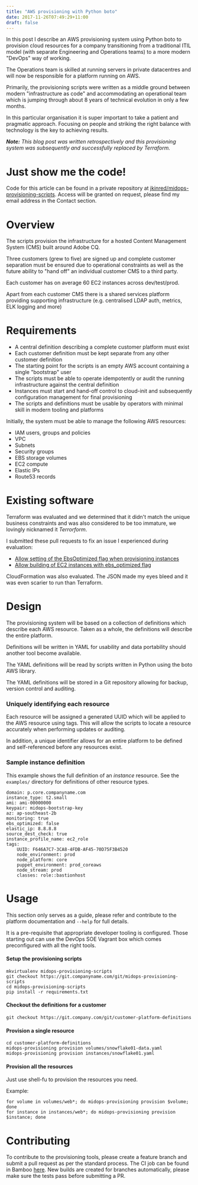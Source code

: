 ```yaml
---
title: "AWS provisioning with Python boto"
date: 2017-11-26T07:49:29+11:00
draft: false
---
```


In this post I describe an AWS provisioning system using Python boto to
provision cloud resources for a company transitioning from a traditional ITIL
model (with separate Engineering and Operations teams) to a more modern "DevOps"
way of working.
<!--more-->

The Operations team is skilled at running servers in private datacentres and
will now be responsible for a platform running on AWS.

Primarily, the provisioning scripts were written as a middle ground between
modern "infrastructure as code" and accommodating an operational team which is
jumping through about 8 years of technical evolution in only a few months.

In this particular organisation it is super important to take a patient and
pragmatic approach. Focusing on people and striking the right balance with
technology is the key to achieving results.

_**Note:** This blog post was written retrospectively and this provisioning
system was subsequently and successfully replaced by Terraform._

# Just show me the code!

Code for this article can be found in a private repository at
[jkinred/midops-provisioning-scripts](https://bitbucket.org/jkinred/midops-provisioning-scripts).
Access will be granted on request, please find my email address in the Contact
section.

# Overview

The scripts provision the infrastructure for a hosted Content Management System
(CMS) built around Adobe CQ.

Three customers (grew to five) are signed up and complete customer separation must
be ensured due to operational constraints as well as the future ability to
"hand off" an individual customer CMS to a third party.

Each customer has on average 60 EC2 instances across dev/test/prod.

Apart from each customer CMS there is a shared services platform providing
supporting infrastructure (e.g. centralised LDAP auth, metrics, ELK logging and
more)

# Requirements

* A central definition describing a complete customer platform must exist
* Each customer definition must be kept separate from any other customer definition
* The starting point for the scripts is an empty AWS account containing a single "bootstrap" user
* The scripts must be able to operate idempotently or audit the running infrastructure against the central definition
* Instances must start and hand-off control to cloud-init and subsequently configuration management for final provisioning
* The scripts and definitions must be usable by operators with minimal skill in modern tooling and platforms

Initially, the system must be able to manage the following AWS resources:

* IAM users, groups and policies
* VPC
* Subnets
* Security groups
* EBS storage volumes
* EC2 compute
* Elastic IPs
* Route53 records

# Existing software

Terraform was evaluated and we determined that it didn't match the unique
business constraints and was also considered to be too immature, we lovingly
nicknamed it *Terrorform*.

I submitted these pull requests to fix an issue I experienced during evaluation:

* [Allow setting of the EbsOptimized flag when provisioning instances](https://github.com/mitchellh/goamz/pull/94)
* [Allow building of EC2 instances with ebs_optimized flag](https://github.com/hashicorp/terraform/pull/260)

CloudFormation was also evaluated. The JSON made my eyes bleed and it was even
scarier to run than Terraform.

# Design

The provisioning system will be based on a collection of definitions which
describe each AWS resource. Taken as a whole, the definitions will describe the
entire platform.

Definitions will be written in YAML for usability and data portability should
another tool become available.

The YAML definitions will be read by scripts written in Python using the boto
AWS library.

The YAML definitions will be stored in a Git repository allowing for backup,
version control and auditing.

### Uniquely identifying each resource

Each resource will be assigned a generated UUID which will be applied to the
AWS resource using tags. This will allow the scripts to locate a resource
accurately when performing updates or auditing.

In addition, a unique identifier allows for an entire platform to be defined
and self-referenced before any resources exist.

### Sample instance definition

This example shows the full definition of an _instance_ resource. See the
`examples/` directory for definitions of other resource types.

    domain: p.core.companyname.com
    instance_type: t2.small
    ami: ami-00000000
    keypair: midops-bootstrap-key
    az: ap-southeast-2b
    monitoring: true
    ebs_optimized: false
    elastic_ip: 8.8.8.8
    source_dest_check: true
    instance_profile_name: ec2_role
    tags:
        UUID: F646A7C7-3CA8-4FDB-AF45-70D75F3B4520
        node_environment: prod
        node_platform: core
        puppet_environment: prod_coreaws
        node_stream: prod
        classes: role::bastionhost

# Usage

This section only serves as a guide, please refer and contribute to the
platform documentation and `--help` for full details.

It is a pre-requisite that appropriate developer tooling is configured. Those
starting out can use the DevOps SOE Vagrant box which comes preconfigured with
all the right tools.

#### Setup the provisioning scripts

    mkvirtualenv midops-provisioning-scripts
    git checkout https://git.companyname.com/git/midops-provisioning-scripts
    cd midops-provisioning-scripts
    pip install -r requirements.txt

#### Checkout the definitions for a customer

    git checkout https://git.company.com/git/customer-platform-definitions

#### Provision a single resource

    cd customer-platform-definitions
    midops-provisioning provision volumes/snowflake01-data.yaml
    midops-provisioning provision instances/snowflake01.yaml

#### Provision all the resources

Just use shell-fu to provision the resources you need.

Example:

    for volume in volumes/web*; do midops-provisioning provision $volume; done
    for instance in instances/web*; do midops-provisioning provision $instance; done

# Contributing

To contribute to the provisioning tools, please create a feature branch and
submit a pull request as per the standard process. The CI job can be found in
Bamboo [here](https://ci.companyname.com/BUILD-ID). New builds are created for
branches automatically, please make sure the tests pass before submitting a PR.

